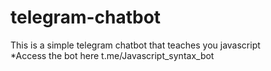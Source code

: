 # telegram-chatbot
This is a simple telegram chatbot that teaches you javascript<br>
*Access the bot here t.me/Javascript_syntax_bot
